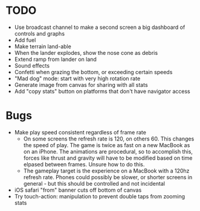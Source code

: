 # TODO

- Use broadcast channel to make a second screen a big dashboard of controls and graphs
- Add fuel
- Make terrain land-able
- When the lander explodes, show the nose cone as debris
- Extend ramp from lander on land
- Sound effects
- Confetti when grazing the bottom, or exceeding certain speeds
- "Mad dog" mode: start with very high rotation rate
- Generate image from canvas for sharing with all stats
- Add "copy stats" button on platforms that don't have navigator access

# Bugs

- Make play speed consistent regardless of frame rate
  - On some screens the refresh rate is 120, on others 60. This changes the speed of play. The game is twice as fast on a new MacBook as on an iPhone. The animations are procedural, so to accomplish this, forces like thrust and gravity will have to be modified based on time elpased between frames. Unsure how to do this.
  - The gameplay target is the experience on a MacBook with a 120hz refresh rate. Phones could possibly be slower, or shorter screens in general - but this should be controlled and not incidental
- iOS safari "from" banner cuts off bottom of canvas
- Try touch-action: manipulation to prevent double taps from zooming stats
